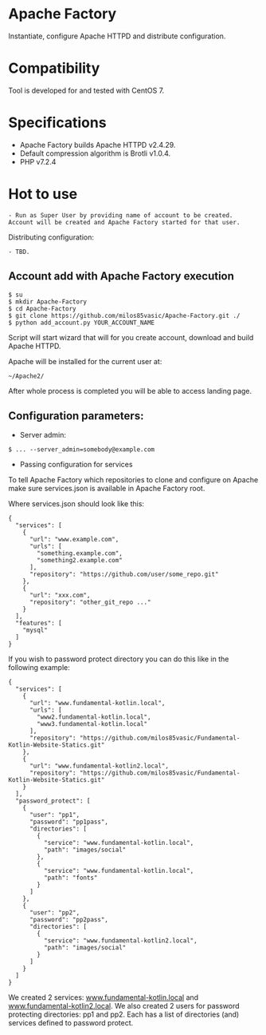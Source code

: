 # Apache Factory

Instantiate, configure Apache HTTPD and distribute configuration.

# Compatibility

Tool is developed for and tested with CentOS 7.

# Specifications

- Apache Factory builds Apache HTTPD v2.4.29.
- Default compression algorithm is Brotli v1.0.4.
- PHP v7.2.4

# Hot to use
    
    - Run as Super User by providing name of account to be created. 
    Account will be created and Apache Factory started for that user.
    
Distributing configuration:

    - TBD.

## Account add with Apache Factory execution

```
$ su
$ mkdir Apache-Factory
$ cd Apache-Factory
$ git clone https://github.com/milos85vasic/Apache-Factory.git ./
$ python add_account.py YOUR_ACCOUNT_NAME
``` 

Script will start wizard that will for you create account, download and build Apache HTTPD.

Apache will be installed for the current user at:

```
~/Apache2/
```

After whole process is completed you will be able to access landing page.

## Configuration parameters:

- Server admin:
```
$ ... --server_admin=somebody@example.com
```

- Passing configuration for services

To tell Apache Factory which repositories to clone and configure on Apache make sure services.json is available in Apache Factory root.

Where services.json should look like this:
```
{
  "services": [
    {
      "url": "www.example.com",
      "urls": [
        "something.example.com",
        "something2.example.com"
      ],
      "repository": "https://github.com/user/some_repo.git"
    },
    {
      "url": "xxx.com",
      "repository": "other_git_repo ..."
    }
  ],
  "features": [
    "mysql"
  ]
}
```

If you wish to password protect directory you can do this like in the following example:
```
{
  "services": [
    {
      "url": "www.fundamental-kotlin.local",
      "urls": [
        "www2.fundamental-kotlin.local",
        "www3.fundamental-kotlin.local"
      ],
      "repository": "https://github.com/milos85vasic/Fundamental-Kotlin-Website-Statics.git"
    },
    {
      "url": "www.fundamental-kotlin2.local",
      "repository": "https://github.com/milos85vasic/Fundamental-Kotlin-Website-Statics.git"
    }
  ],
  "password_protect": [
    {
      "user": "pp1",
      "password": "pp1pass",
      "directories": [
        {
          "service": "www.fundamental-kotlin.local",
          "path": "images/social"
        },
        {
          "service": "www.fundamental-kotlin.local",
          "path": "fonts"
        }
      ]
    },
    {
      "user": "pp2",
      "password": "pp2pass",
      "directories": [
        {
          "service": "www.fundamental-kotlin2.local",
          "path": "images/social"
        }
      ]
    }
  ]
}
```

We created 2 services: www.fundamental-kotlin.local and www.fundamental-kotlin2.local. We also created 2 users for password 
protecting directories: pp1 and pp2. Each has a list of directories (and) services defined to password protect.